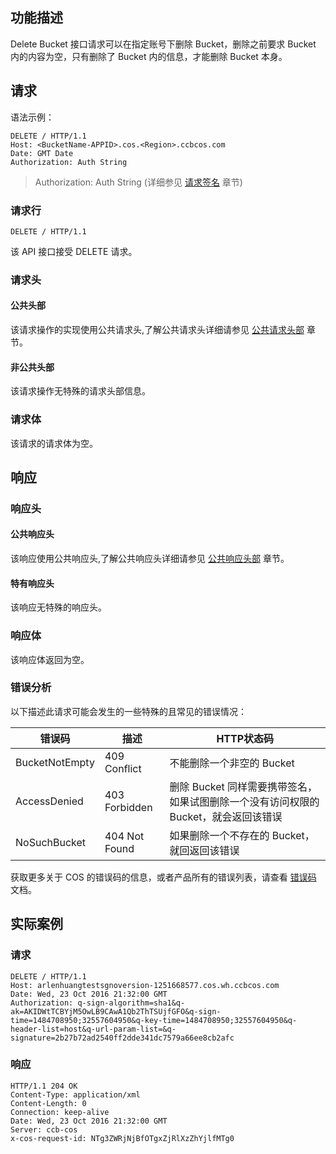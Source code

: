 ## 功能描述
Delete Bucket 接口请求可以在指定账号下删除 Bucket，删除之前要求 Bucket 内的内容为空，只有删除了 Bucket 内的信息，才能删除 Bucket 本身。

## 请求

语法示例：
```
DELETE / HTTP/1.1
Host: <BucketName-APPID>.cos.<Region>.ccbcos.com
Date: GMT Date
Authorization: Auth String
```

> Authorization: Auth String (详细参见 [请求签名](../../请求签名.md) 章节)

### 请求行
```
DELETE / HTTP/1.1
```
该 API 接口接受 DELETE 请求。

### 请求头

#### 公共头部
该请求操作的实现使用公共请求头,了解公共请求头详细请参见 [公共请求头部](../../公共请求头部.md) 章节。

#### 非公共头部
该请求操作无特殊的请求头部信息。

### 请求体
该请求的请求体为空。

## 响应

### 响应头
#### 公共响应头
该响应使用公共响应头,了解公共响应头详细请参见 [公共响应头部](../../公共响应头部.md) 章节。
#### 特有响应头
该响应无特殊的响应头。

### 响应体
该响应体返回为空。

### 错误分析
以下描述此请求可能会发生的一些特殊的且常见的错误情况：

|错误码|描述|HTTP状态码|
|-------|------|------|
|BucketNotEmpty|409 Conflict|不能删除一个非空的 Bucket|
|AccessDenied|403 Forbidden|删除 Bucket 同样需要携带签名，如果试图删除一个没有访问权限的 Bucket，就会返回该错误|
|NoSuchBucket|404 Not Found|如果删除一个不存在的 Bucket，就回返回该错误|

获取更多关于 COS 的错误码的信息，或者产品所有的错误列表，请查看 [错误码](../../错误码.md) 文档。

## 实际案例

### 请求
```
DELETE / HTTP/1.1
Host: arlenhuangtestsgnoversion-1251668577.cos.wh.ccbcos.com
Date: Wed, 23 Oct 2016 21:32:00 GMT
Authorization: q-sign-algorithm=sha1&q-ak=AKIDWtTCBYjM5OwLB9CAwA1Qb2ThTSUjfGFO&q-sign-time=1484708950;32557604950&q-key-time=1484708950;32557604950&q-header-list=host&q-url-param-list=&q-signature=2b27b72ad2540ff2dde341dc7579a66ee8cb2afc

```

### 响应
```
HTTP/1.1 204 OK
Content-Type: application/xml
Content-Length: 0
Connection: keep-alive
Date: Wed, 23 Oct 2016 21:32:00 GMT
Server: ccb-cos
x-cos-request-id: NTg3ZWRjNjBfOTgxZjRlXzZhYjlfMTg0

```
